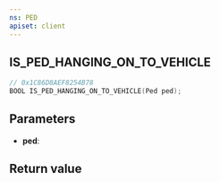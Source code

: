 ```yaml
---
ns: PED
apiset: client
---
```

## IS_PED_HANGING_ON_TO_VEHICLE

```c
// 0x1C86D8AEF8254B78
BOOL IS_PED_HANGING_ON_TO_VEHICLE(Ped ped);
```


## Parameters
* **ped**:

## Return value

